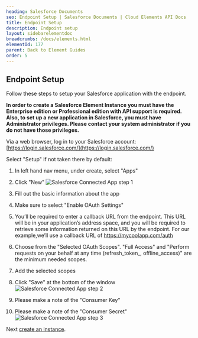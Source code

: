 ```yaml
---
heading: Salesforce Documents
seo: Endpoint Setup | Salesforce Documents | Cloud Elements API Docs
title: Endpoint Setup
description: Endpoint setup
layout: sidebarelementdoc
breadcrumbs: /docs/elements.html
elementId: 177
parent: Back to Element Guides
order: 5
---
```


## Endpoint Setup

Follow these steps to setup your Salesforce application with the endpoint.

__In order to create a Salesforce Element Instance you must have the Enterprise edition or Professional edition with API support is required. Also, to set up a new application in Salesforce, you must have Administrator privileges. Please contact your system administrator if you do not have those privileges.__

Via a web browser, log in to your Salesforce account:
[https://login.salesforce.com/](https://login.salesforce.com/)


Select "Setup" if not taken there by default:

1. In left hand nav menu, under create, select "Apps"

2. Click "New"
![Salesforce Connected App step 1](img/salesforce-connected-app-1.png)

3. Fill out the basic information about the app

4. Make sure to select "Enable OAuth Settings"

5. You’ll be required to enter a callback URL from the endpoint. This URL will be in your application’s address space, and you will be required to retrieve some information returned on this URL by the endpoint. For our example,we’ll use a callback URL of https://mycoolapp.com/auth

6. Choose from the "Selected OAuth Scopes". "Full Access" and "Perform requests on your behalf at any time (refresh_token_, offline_access)" are the minimum needed scopes.

7. Add the selected scopes

8. Click "Save" at the bottom of the window ![Salesforce Connected App step 2](img/salesforce-connected-app-2.png)

9. Please make a note of the "Consumer Key"

10. Please make a note of the "Consumer Secret" ![Salesforce Connected App step 3](img/salesforce-connected-app-3.png)

Next [create an instance](salesforce-documents-create-instance.html).

